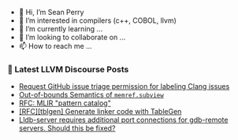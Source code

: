- 👋 Hi, I’m Sean Perry
- 👀 I’m interested in compilers (c++, COBOL, llvm)
- 🌱 I’m currently learning ...
- 💞️ I’m looking to collaborate on ...
- 📫 How to reach me ...

<!---
s66perry/s66perry is a ✨ special ✨ repository because its `README.md` (this file) appears on your GitHub profile.
You can click the Preview link to take a look at your changes.
--->
### 📕 Latest LLVM Discourse Posts

<!-- DISCOURSE-LLVM:START -->
- [Request GitHub issue triage permission for labeling Clang issues](https://discourse.llvm.org/t/request-github-issue-triage-permission-for-labeling-clang-issues/87126#post_3)
- [Out-of-bounds Semantics of `memref.subview`](https://discourse.llvm.org/t/out-of-bounds-semantics-of-memref-subview/85293#post_4)
- [RFC: MLIR &quot;pattern catalog&quot;](https://discourse.llvm.org/t/rfc-mlir-pattern-catalog/87121#post_5)
- [[RFC][tblgen] Generate linker code with TableGen](https://discourse.llvm.org/t/rfc-tblgen-generate-linker-code-with-tablegen/86918#post_13)
- [Lldb-server requires additional port connections for gdb-remote servers. Should this be fixed?](https://discourse.llvm.org/t/lldb-server-requires-additional-port-connections-for-gdb-remote-servers-should-this-be-fixed/87134#post_2)
<!-- DISCOURSE-LLVM:END -->
